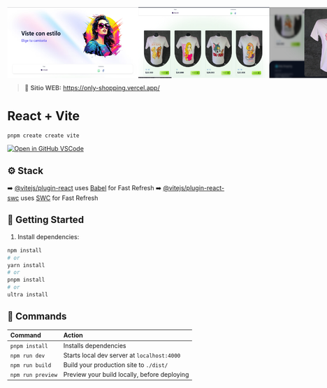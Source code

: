 <div style="display: flex;">
  <img src="/public/git/Home.png" alt="Home" style="width:300px;">
  <img src="/public/git/Products.png" alt="Products" style="width: 300px;">
  <img src="/public/git/Detail.png" alt="Detalle" style="width: 300px;">
  <img src="/public/git/SEO.png" alt="SEO" style="width: 300px;">
</div>


> 🔗 **Sitio WEB:** https://only-shopping.vercel.app/

# React + Vite  

```
pnpm create create vite
```

[![Open in GitHub VSCode](https://github.com/codespaces/badge.svg)](https://vscode.dev/github/branfon1/only-shopping)

## ⚙️ Stack

➡️ [@vitejs/plugin-react](https://github.com/vitejs/vite-plugin-react/blob/main/packages/plugin-react/README.md) uses [Babel](https://babeljs.io/) for Fast Refresh
➡️ [@vitejs/plugin-react-swc](https://github.com/vitejs/vite-plugin-react-swc) uses [SWC](https://swc.rs/) for Fast Refresh

## 🚀 Getting Started

1. Install dependencies:

```bash
npm install
# or
yarn install
# or
pnpm install
# or
ultra install
```

## 🧞 Commands

| Command                   | Action                                           |
| :------------------------ | :----------------------------------------------- |
| `pnpm install`            | Installs dependencies                            |
| `npm run dev`             | Starts local dev server at `localhost:4000`      |
| `npm run build`           | Build your production site to `./dist/`          |
| `npm run preview`         | Preview your build locally, before deploying     |